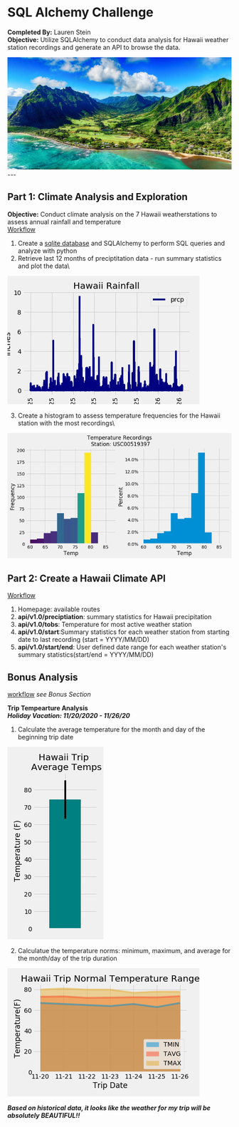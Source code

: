 # SQL Alchemy Challenge
**Completed By:** Lauren Stein\
**Objective:** Utilize SQLAlchemy to conduct data analysis for Hawaii weather station recordings and generate an API to browse the data.

<img src="images/hawaii.jpg">
---

## Part 1: Climate Analysis and Exploration
**Objective:** Conduct climate analysis on the 7 Hawaii weatherstations to assess annual rainfall and temperature\
[Workflow](climate_starter.ipynb)

1. Create a [sqlite database](Resources/hawaii.sqlite) and SQLAlchemy to perform SQL queries and analyze with python
2. Retrieve last 12 months of preciptitation data - run summary statistics and plot the data\

<img src="images/hawaii_rainfall.png">

3. Create a histogram to assess temperature frequencies for the Hawaii station with the most recordings\

<img src="images/top_station_temp_heat.png">


## Part 2: Create a Hawaii Climate API
[Workflow](app.py)
1. Homepage: available routes
2. **api/v1.0/preciptiation**: summary statistics for Hawaii precipitation
3. **api/v1.0/tobs**: Temperature for most active weather station
4. **api/v1.0/start**:Summary statistics for each weather station from starting date to last recording (start = YYYY/MM/DD)
5. **api/v1.0/start/end**: User defined date range for each weather station's summary statistics(start/end = YYYY/MM/DD)

## Bonus Analysis
[workflow](climate_starter.ipynb) _see Bonus Section_

**Trip Tempearture Analysis**\
***Holiday Vacation: 11/20/2020 - 11/26/20***
1. Calculate the average temperature for the month and day of the beginning trip date
<img src= "images/hawaii_trip_avg.png">

2. Calculatue the temperature norms: minimum, maximum, and average for the month/day of the trip duration
<img src= "images/hawaii_trip_norms.png">

***Based on historical data, it looks like the weather for my trip will be absolutely BEAUTIFUL!!***
